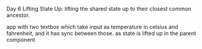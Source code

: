 Day 6
Lifting State Up:
lifting the shared state up to their closest common ancestor.

app with two textbox which take input as temperature in celsius and fahrenheit, and it has sync between those. as state is lifted up in the parent component
